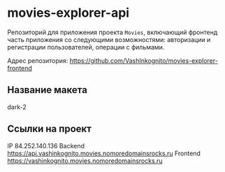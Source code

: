 # movies-explorer-api

Репозиторий для приложения проекта `Movies`, включающий фронтенд часть приложения со следующими возможностями: авторизации и регистрации пользователей, операции с фильмами.

Адрес репозитория: https://github.com/VashInkognito/movies-explorer-frontend

## Название макета

dark-2

## Ссылки на проект

IP 84.252.140.136
Backend https://api.vashinkognito.movies.nomoredomainsrocks.ru
Frontend https://vashinkognito.movies.nomoredomainsrocks.ru
